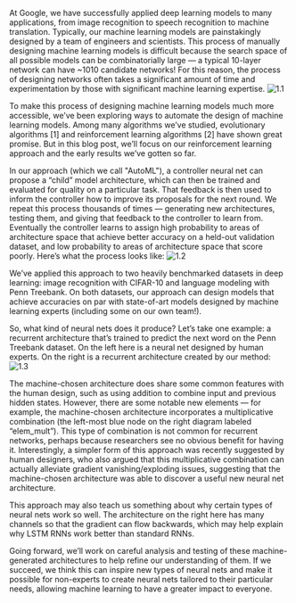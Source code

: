 At Google, we have successfully applied deep learning models to many applications, from image recognition to speech recognition to machine translation. Typically, our machine learning models are painstakingly designed by a team of engineers and scientists. This process of manually designing machine learning models is difficult because the search space of all possible models can be combinatorially large — a typical 10-layer network can have ~1010 candidate networks! For this reason, the process of designing networks often takes a significant amount of time and experimentation by those with significant machine learning expertise.
![1.1](https://github.com/willhelm-nudt/photo/blob/master/image2.png)

To make this process of designing machine learning models much more accessible, we’ve been exploring ways to automate the design of machine learning models. Among many algorithms we’ve studied, evolutionary algorithms [1] and reinforcement learning algorithms [2] have shown great promise. But in this blog post, we’ll focus on our reinforcement learning approach and the early results we’ve gotten so far.

In our approach (which we call "AutoML"), a controller neural net can propose a “child” model architecture, which can then be trained and evaluated for quality on a particular task. That feedback is then used to inform the controller how to improve its proposals for the next round. We repeat this process thousands of times — generating new architectures, testing them, and giving that feedback to the controller to learn from. Eventually the controller learns to assign high probability to areas of architecture space that achieve better accuracy on a held-out validation dataset, and low probability to areas of architecture space that score poorly. Here’s what the process looks like:
![1.2](https://github.com/willhelm-nudt/photo/blob/master/image3.png)

We’ve applied this approach to two heavily benchmarked datasets in deep learning: image recognition with CIFAR-10 and language modeling with Penn Treebank. On both datasets, our approach can design models that achieve accuracies on par with state-of-art models designed by machine learning experts (including some on our own team!).

So, what kind of neural nets does it produce? Let’s take one example: a recurrent architecture that’s trained to predict the next word on the Penn Treebank dataset. On the left here is a neural net designed by human experts. On the right is a recurrent architecture created by our method:
![1.3](https://github.com/willhelm-nudt/photo/blob/master/image1.png)

The machine-chosen architecture does share some common features with the human design, such as using addition to combine input and previous hidden states. However, there are some notable new elements — for example, the machine-chosen architecture incorporates a multiplicative combination (the left-most blue node on the right diagram labeled “elem_mult”). This type of combination is not common for recurrent networks, perhaps because researchers see no obvious benefit for having it. Interestingly, a simpler form of this approach was recently suggested by human designers, who also argued that this multiplicative combination can actually alleviate gradient vanishing/exploding issues, suggesting that the machine-chosen architecture was able to discover a useful new neural net architecture.

This approach may also teach us something about why certain types of neural nets work so well. The architecture on the right here has many channels so that the gradient can flow backwards, which may help explain why LSTM RNNs work better than standard RNNs.

Going forward, we’ll work on careful analysis and testing of these machine-generated architectures to help refine our understanding of them. If we succeed, we think this can inspire new types of neural nets and make it possible for non-experts to create neural nets tailored to their particular needs, allowing machine learning to have a greater impact to everyone.
